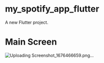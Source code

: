# my_spotify_app_flutter

A new Flutter project.

# Main Screen
![Uploading Screenshot_1676466659.png…]()


